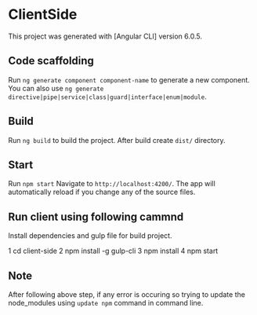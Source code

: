 # ClientSide

This project was generated with [Angular CLI] version 6.0.5.

## Code scaffolding

Run `ng generate component component-name` to generate a new component. You can also use `ng generate directive|pipe|service|class|guard|interface|enum|module`.

## Build
Run `ng build` to build the project. After build create `dist/` directory. 

## Start
Run `npm start` Navigate to `http://localhost:4200/`. The app will automatically reload if you change any of the source files.

## Run client using following cammnd 
Install dependencies and gulp file for build project.

1 cd client-side
2 npm install -g gulp-cli
3 npm install
4 npm start

## Note
After following above step,  if any error is occuring so trying to update the node_modules using
`update npm` command in command line.


